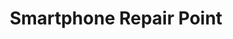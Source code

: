 ---
title: "Smartphone Repair Point"
url: /schwaebisch-gmuend/smartphone-repair-point/
shop: Handy
---